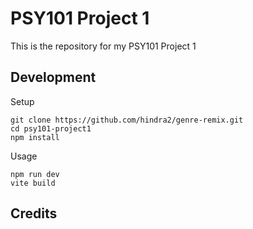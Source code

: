 # PSY101 Project 1

This is the repository for my PSY101 Project 1

## Development
Setup
```
git clone https://github.com/hindra2/genre-remix.git
cd psy101-project1
npm install
```

Usage
```
npm run dev
vite build
```

## Credits
